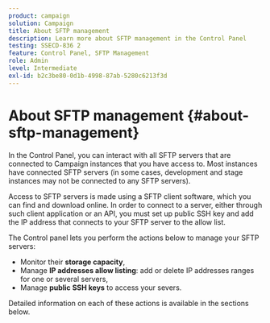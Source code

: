 ```yaml
---
product: campaign
solution: Campaign 
title: About SFTP management
description: Learn more about SFTP management in the Control Panel
testing: SSECD-836 2
feature: Control Panel, SFTP Management
role: Admin
level: Intermediate
exl-id: b2c3be80-0d1b-4998-87ab-5280c6213f3d
---
```

# About SFTP management {#about-sftp-management}

In the Control Panel, you can interact with all SFTP servers that are connected to Campaign instances that you have access to. Most instances have connected SFTP servers (in some cases, development and stage instances may not be connected to any SFTP servers).

Access to SFTP servers is made using a SFTP client software, which you can find and download online. In order to connect to a server, either through such client application or an API, you must set up public SSH key and add the IP address that connects to your SFTP server to the allow list.

The Control panel lets you perform the actions below to manage your SFTP servers:

* Monitor their **storage capacity**,
* Manage **IP addresses allow listing**: add or delete IP addresses ranges for one or several servers,
* Manage **public SSH keys** to access your severs.

Detailed information on each of these actions is available in the sections below.

